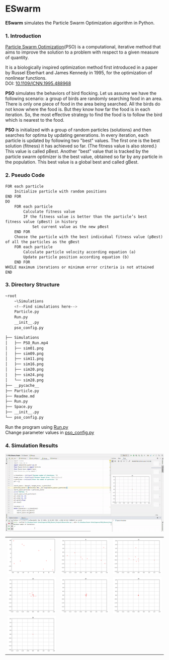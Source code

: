 <h1>ESwarm</h1>

<p><strong>ESwarm</strong> simulates the Particle Swarm Optimization algorithm in Python.</p>

<h3>1. Introduction</h3>

<p><a href="https://en.wikipedia.org/wiki/Particle_swarm_optimization">Particle Swarm Optimization</a>(PSO) is a computational, iterative method that aims to improve the solution to a problem with respect to a given measure of quantity.</p>

<p>It is a biologically inspired optimization method first introduced in a paper by Russel Eberhart and James Kennedy in 1995, for the optimization of nonlinear functions. <br>
DOI: <a href="10.1109/ICNN.1995.488968">10.1109/ICNN.1995.488968</a>
</p>

<p><strong>PSO</strong> simulates the behaviors of bird flocking. Let us assume we have the following scenario: a group of birds are randomly searching food in an area. There is only one piece of food in the area being searched. All the birds do not know where the food is. But they know how far the food is in each iteration. So, the most effective strategy to find the food is to follow the bird which is nearest to the food.</p>

<p><strong>PSO</strong> is initialized with a group of random particles (solutions) and then searches for optima by updating generations. In every iteration, each particle is updated by following two "best" values. The first one is the best solution (fitness) it has achieved so far. (The fitness value is also stored.) This value is called pBest. Another "best" value that is tracked by the particle swarm optimizer is the best value, obtained so far by any particle in the population. This best value is a global best and called gBest.</p>

<h3>2. Pseudo Code</h3>

```
FOR each particle
    Initialize particle with random positions
END FOR
DO
    FOR each particle
        Calculate fitness value
        IF the fitness value is better than the particle’s best fitness value (pBest) in history
            Set current value as the new pBest
    END FOR
    Choose the particle with the best individual fitness value (pBest) of all the particles as the gBest
    FOR each particle
        Calculate particle velocity according equation (a)
        Update particle position according equation (b)
    END FOR
WHILE maximum iterations or minimum error criteria is not attained
END
```

<h3>3. Directory Structure</h3>

```bash
~root
    ~\Simulations
    <!--Find simulations here-->
    Particle.py
    Run.py
    __init__.py
    pso_config.py
```
```bash
├── Simulations
│   ├── PSO_Run.mp4
│   ├── sim01.png
│   ├── sim09.png
│   ├── sim11.png
│   ├── sim16.png
│   ├── sim20.png
│   ├── sim24.png
│   └── sim28.png
├── __pycache__
├── Particle.py
├── Readme.md
├── Run.py
├── Space.py
├── __init__.py
└── pso_config.py
```

<p>Run the program using <a href="https://github.com/Sohambasu07/ESwarm/blob/master/Run.py">Run.py</a><br>
Change parameter values in <a href="https://github.com/Sohambasu07/ESwarm/blob/master/pso_config.py">pso_config.py</a>
</p>

<h3>4. Simulation Results</h3>


<img src="https://github.com/Sohambasu07/ESwarm/blob/master/Simulations/PSO_Run.gif">


<table>

<tr>

<td>
<img src="https://github.com/Sohambasu07/ESwarm/blob/master/Simulations/sim01.png">
</td>

<td>
<img src="https://github.com/Sohambasu07/ESwarm/blob/master/Simulations/sim09.png">
</td>

<td>
<img src="https://github.com/Sohambasu07/ESwarm/blob/master/Simulations/sim11.png">
</td>

</tr>

<tr>

<td>
<img src="https://github.com/Sohambasu07/ESwarm/blob/master/Simulations/sim16.png">
</td>

<td>
<img src="https://github.com/Sohambasu07/ESwarm/blob/master/Simulations/sim20.png">
</td>

<td>
<img src="https://github.com/Sohambasu07/ESwarm/blob/master/Simulations/sim24.png">
</td>

</tr>


<tr>

<td>
<img src="https://github.com/Sohambasu07/ESwarm/blob/master/Simulations/sim28.png">
</td>

</tr>


</table>